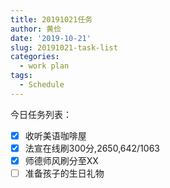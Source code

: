 ```yaml
---
title: 20191021任务
author: 黄俭
date: '2019-10-21'
slug: 20191021-task-list
categories:
  - work plan
tags:
  - Schedule
---
```


今日任务列表：

- [X] 收听美语咖啡屋
- [X] 法宣在线刷300分,2650,642/1063
- [X] 师德师风刷分至XX
- [ ] 准备孩子的生日礼物